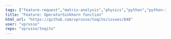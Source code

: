 ```yaml
---
tags: ["feature-request","matrix-analysis","physics","python","python-3","quantum","quantum-computing","quantum-information","unitaryhack"]
title: "Feature: OperatorSinkhorn function"
html_url: "https://github.com/vprusso/toqito/issues/848"
user: "vprusso"
repo: "vprusso/toqito"
---
```


